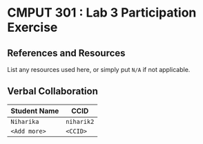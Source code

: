 # CMPUT 301 : Lab 3 Participation Exercise

## References and Resources

List any resources used here, or simply put `N/A` if not applicable.

## Verbal Collaboration

| Student Name | CCID      |
|------------|-----------|
| `Niharika`   | `niharik2` |
| `<Add more>` | `<CCID>`  |
